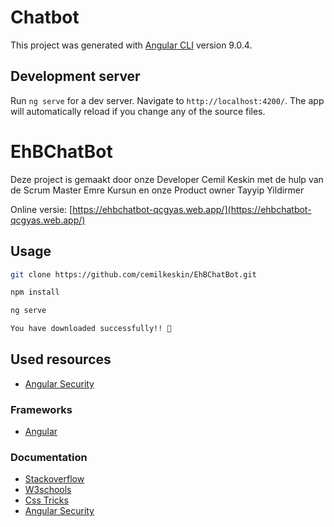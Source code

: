 # Chatbot

This project was generated with [Angular CLI](https://github.com/angular/angular-cli) version 9.0.4.

## Development server

Run `ng serve` for a dev server. Navigate to `http://localhost:4200/`. The app will automatically reload if you change any of the source files.

# EhBChatBot 
Deze project is gemaakt door onze Developer Cemil Keskin met de hulp van de Scrum Master Emre Kursun en onze Product owner Tayyip Yildirmer

Online versie: [https://ehbchatbot-qcgyas.web.app/](https://ehbchatbot-qcgyas.web.app/) 

## Usage
```bash
git clone https://github.com/cemilkeskin/EhBChatBot.git
```
```bash
npm install
```
```bash
ng serve
```
```bash
You have downloaded successfully!! 🤠
```
## Used resources
* [Angular Security](https://netbasal.com/angular-2-security-the-domsanitizer-service-2202c83bd90#:~:text=%E2%80%9Cunsafe%20value%20used%20in%20athat%20unsuspecting%20users%20could%20execute)

### Frameworks
* [Angular](https://angular.io/)

### Documentation
* [Stackoverflow](https://stackoverflow.com)
* [W3schools](https://w3schools.com)
* [Css Tricks](https://css-tricks.com/)
* [Angular Security](https://netbasal.com/angular-2-security-the-domsanitizer-service-2202c83bd90#:~:text=%E2%80%9Cunsafe%20value%20used%20in%20athat%20unsuspecting%20users%20could%20execute)
